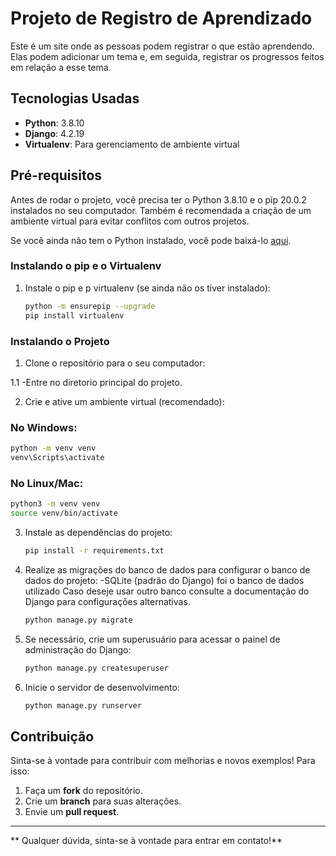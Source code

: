 # Projeto de Registro de Aprendizado

Este é um site onde as pessoas podem registrar o que estão aprendendo. Elas podem adicionar um tema e, em seguida, registrar os progressos feitos em relação a esse tema.

## Tecnologias Usadas

- **Python**: 3.8.10
- **Django**: 4.2.19
- **Virtualenv**: Para gerenciamento de ambiente virtual

## Pré-requisitos

Antes de rodar o projeto, você precisa ter o Python 3.8.10 e o pip 20.0.2 instalados no seu computador. Também é recomendada a criação de um ambiente virtual para evitar conflitos com outros projetos.

Se você ainda não tem o Python instalado, você pode baixá-lo [aqui](https://www.python.org/downloads/release/python-3810/).

### Instalando o pip e o Virtualenv

1. Instale o pip e p virtualenv (se ainda não os tiver instalado):

   ```bash
   python -m ensurepip --upgrade
   pip install virtualenv
   ```

### Instalando o Projeto

1. Clone o repositório para o seu computador:

1.1 -Entre no diretorio principal do projeto.

2. Crie e ative um ambiente virtual (recomendado):

### No Windows:

   ```bash
   python -m venv venv
   venv\Scripts\activate
   ```

### No Linux/Mac:

   ```bash
   python3 -m venv venv
   source venv/bin/activate
   ```

3. Instale as dependências do projeto:

   ```bash
   pip install -r requirements.txt
   ```

4. Realize as migrações do banco de dados para configurar o banco de dados do projeto:
-SQLite (padrão do Django) foi o banco de dados utilizado Caso deseje usar outro banco  consulte a documentação do Django para configurações alternativas.
   
   ```bash
   python manage.py migrate
   ```

5. Se necessário, crie um superusuário para acessar o painel de administração do Django:

   ```bash
   python manage.py createsuperuser
   ```

6. Inicie o servidor de desenvolvimento:

   ```bash
   python manage.py runserver
   ```

## Contribuição

Sinta-se à vontade para contribuir com melhorias e novos exemplos! Para isso:

1. Faça um **fork** do repositório.
2. Crie um **branch** para suas alterações.
3. Envie um **pull request**.

---

** Qualquer dúvida, sinta-se à vontade para entrar em contato!**
